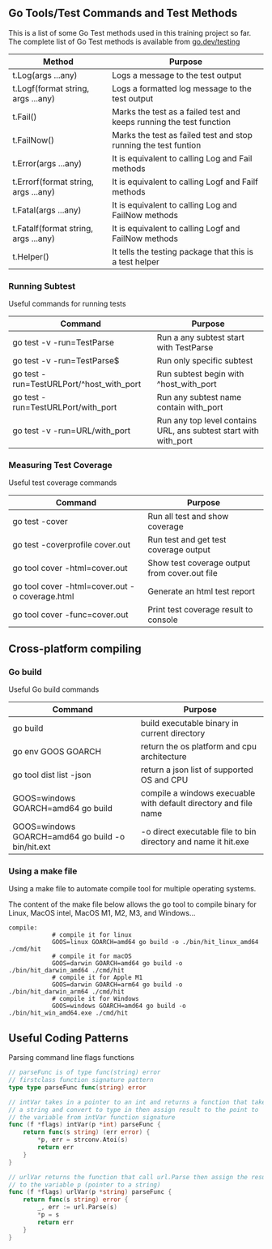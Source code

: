 ## Go Tools/Test Commands and Test Methods 

This is a list of some Go Test methods used in this training project so far. 
The complete list of Go Test methods is available from [go.dev/testing](https://pkg.go.dev/testing#pkg-index)

| Method                               | Purpose                                                             |
| ------------------------------------ | ------------------------------------------------------------------- |
| t.Log(args ...any)                   | Logs a message to the test output                                   |
| t.Logf(format string, args ...any)   | Logs a formatted log message to the test output                     |
| t.Fail()                             | Marks the test as a failed test and keeps running the test function |
| t.FailNow()                          | Marks the test as failed test and stop running the test funtion     |
| t.Error(args ...any)                 | It is equivalent to calling Log and Fail methods                    |
| t.Errorf(format string, args ...any) | It is equivalent to calling Logf and Failf methods                  |
| t.Fatal(args ...any)                 | It is equivalent to calling Log and FailNow methods                 |
| t.Fatalf(format string, args ...any) | It is equivalent to calling Logf and FailNow methods                |
| t.Helper()                           | It tells the testing package that this is a test helper             |

### Running Subtest
Useful commands for running tests  

| Command                                  | Purpose                                                          |
| ---------------------------------------- | ---------------------------------------------------------------- |
| go test -v -run=TestParse                | Run a any subtest start with TestParse                           |
| go test -v -run=TestParse$               | Run only specific subtest                                        |
| go test -run=TestURLPort/^host_with_port | Run subtest begin with ^host_with_port                           |
| go test -run=TestURLPort/with_port       | Run any subtest name contain with_port                           |
| go test -v -run=URL/with_port            | Run any top level contains URL, ans subtest start with with_port |

### Measuring Test Coverage
Useful test coverage commands 

| Command                                        | Purpose                                       |
| ---------------------------------------------- | --------------------------------------------- |
| go test -cover                                 | Run all test and show coverage                |
| go test -coverprofile cover.out                | Run test and get test coverage output         |
| go tool cover -html=cover.out                  | Show test coverage output from cover.out file |
| go tool cover -html=cover.out -o coverage.html | Generate an html test report                  |
| go tool cover -func=cover.out                  | Print test coverage result to console         |
 
## Cross-platform compiling 

### Go build 

Useful Go build commands

| Command                                           | Purpose                                                          |
| ------------------------------------------------- | ---------------------------------------------------------------- |
| go build                                          | build executable binary in current directory                     |
| go env GOOS GOARCH                                | return the os platform and cpu architecture                      |
| go tool dist list -json                           | return a json list of supported OS and CPU                       |
| GOOS=windows GOARCH=amd64 go build                | compile a windows execuable with default directory and file name |
| GOOS=windows GOARCH=amd64 go build -o bin/hit.ext | -o direct executable file to bin directory and name it hit.exe   |

### Using a make file 
Using a make file to automate compile tool for multiple operating systems. 

The content of the make file below allows the go tool to compile binary for Linux, MacOS intel, MacOS M1, M2, M3, and Windows...  

```make
compile:
			# compile it for linux
			GOOS=linux GOARCH=amd64 go build -o ./bin/hit_linux_amd64 ./cmd/hit
			# compile it for macOS
			GOOS=darwin GOARCH=amd64 go build -o ./bin/hit_darwin_amd64 ./cmd/hit
			# compile it for Apple M1
			GOOS=darwin GOARCH=arm64 go build -o ./bin/hit_darwin_arm64 ./cmd/hit
			# compile it for Windows
			GOOS=windows GOARCH=amd64 go build -o ./bin/hit_win_amd64.exe ./cmd/hit
```

## Useful Coding Patterns

Parsing command line flags functions   

```go
// parseFunc is of type func(string) error 
// firstclass function signature pattern 
type type parseFunc func(string) error 

// intVar takes in a pointer to an int and returns a function that take 
// a string and convert to type in then assign result to the point to 
// the variable from intVar function signature
func (f *flags) intVar(p *int) parseFunc {
	return func(s string) (err error) {
		*p, err = strconv.Atoi(s)
		return err
	}
}

// urlVar returns the function that call url.Parse then assign the result
// to the variable p (pointer to a string) 
func (f *flags) urlVar(p *string) parseFunc {
	return func(s string) error {
		_, err := url.Parse(s)
		*p = s
		return err
	}
}

```